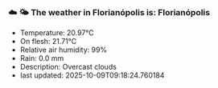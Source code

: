 ### ☁️ 🌤️  The weather in Florianópolis is: Florianópolis

- Temperature: 20.97°C
- On flesh: 21.71°C
- Relative air humidity: 99%
- Rain: 0.0 mm
- Description: Overcast clouds
- last updated: 2025-10-09T09:18:24.760184
